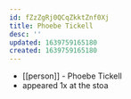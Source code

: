 ```yaml
---
id: fZzZgRj0QCqZkktZnf0Xj
title: Phoebe Tickell
desc: ''
updated: 1639759165180
created: 1639759165180
---
```



- [[person]] - Phoebe Tickell
- appeared 1x at the stoa
